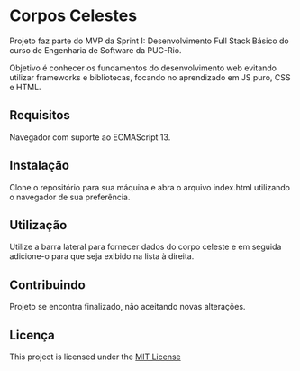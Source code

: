 # Corpos Celestes

Projeto faz parte do MVP da Sprint I: Desenvolvimento Full Stack Básico do curso de Engenharia de Software da PUC-Rio.

Objetivo é conhecer os fundamentos do desenvolvimento web evitando utilizar frameworks e bibliotecas, focando no aprendizado em JS puro, CSS e HTML.

## Requisitos

Navegador com suporte ao ECMAScript 13.

## Instalação

Clone o repositório para sua máquina e abra o arquivo index.html utilizando o navegador de sua preferência.

## Utilização

Utilize a barra lateral para fornecer dados do corpo celeste e em seguida adicione-o para que seja exibido na lista à direita.

## Contribuindo

Projeto se encontra finalizado, não aceitando novas alterações.

## Licença

This project is licensed under the [MIT License](https://opensource.org/license/mit/)